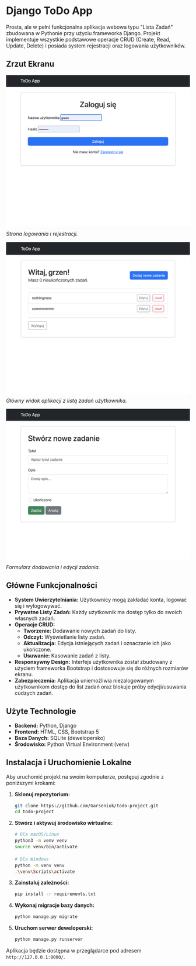# Django ToDo App

Prosta, ale w pełni funkcjonalna aplikacja webowa typu "Lista Zadań" zbudowana w Pythonie przy użyciu frameworka Django. Projekt implementuje wszystkie podstawowe operacje CRUD (Create, Read, Update, Delete) i posiada system rejestracji oraz logowania użytkowników.

## Zrzut Ekranu

![Widok strony logowania](screenshots/todo_list1.png)
*Strona logowania i rejestracji.*

![Widok głównej listy zadań](screenshots/todo_list2.png)
*Główny widok aplikacji z listą zadań użytkownika.*

![Widok formularza dodawania zadania](screenshots/todo_list3.png)
*Formularz dodawania i edycji zadania.*

## Główne Funkcjonalności

*   **System Uwierzytelniania:** Użytkownicy mogą zakładać konta, logować się i wylogowywać.
*   **Prywatne Listy Zadań:** Każdy użytkownik ma dostęp tylko do swoich własnych zadań.
*   **Operacje CRUD:**
    *   **Tworzenie:** Dodawanie nowych zadań do listy.
    *   **Odczyt:** Wyświetlanie listy zadań.
    *   **Aktualizacja:** Edycja istniejących zadań i oznaczanie ich jako ukończone.
    *   **Usuwanie:** Kasowanie zadań z listy.
*   **Responsywny Design:** Interfejs użytkownika został zbudowany z użyciem frameworka Bootstrap i dostosowuje się do różnych rozmiarów ekranu.
*   **Zabezpieczenia:** Aplikacja uniemożliwia niezalogowanym użytkownikom dostęp do list zadań oraz blokuje próby edycji/usuwania cudzych zadań.

## Użyte Technologie

*   **Backend:** Python, Django
*   **Frontend:** HTML, CSS, Bootstrap 5
*   **Baza Danych:** SQLite (dewelopersko)
*   **Środowisko:** Python Virtual Environment (venv)

## Instalacja i Uruchomienie Lokalne

Aby uruchomić projekt na swoim komputerze, postępuj zgodnie z poniższymi krokami:

1.  **Sklonuj repozytorium:**
    ```bash
    git clone https://github.com/Garseniuk/todo-project.git
    cd todo-project
    ```

2.  **Stwórz i aktywuj środowisko wirtualne:**
    ```bash
    # Dla macOS/Linux
    python3 -m venv venv
    source venv/bin/activate
    
    # Dla Windows
    python -m venv venv
    .\venv\Scripts\activate
    ```

3.  **Zainstaluj zależności:**
    ```bash
    pip install -r requirements.txt
    ```

4.  **Wykonaj migracje bazy danych:**
    ```bash
    python manage.py migrate
    ```

5.  **Uruchom serwer deweloperski:**
    ```bash
    python manage.py runserver
    ```

Aplikacja będzie dostępna w przeglądarce pod adresem `http://127.0.0.1:8000/`.